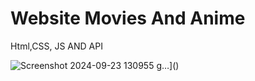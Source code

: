 <h1>Website Movies And Anime</h1>
<p>Html,CSS, JS AND API</p>

![Screenshot 2024-09-23 130955](https://github.com/user-attachments/assets/5aaaaaf5-8ebb-49e3-ad8b-f1395e78e86a)
g…]()
